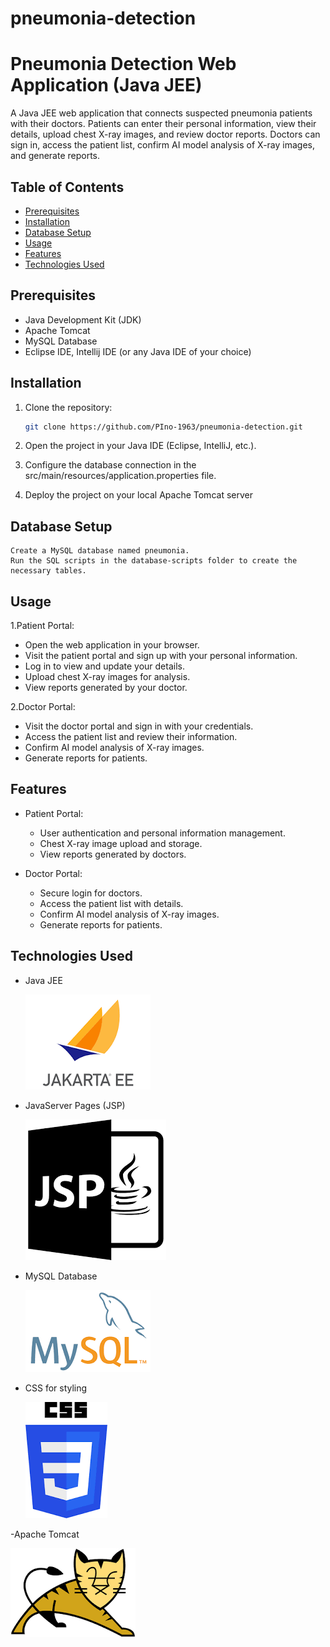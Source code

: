 # pneumonia-detection
# Pneumonia Detection Web Application (Java JEE)

A Java JEE web application that connects suspected pneumonia patients with their doctors. Patients can enter their personal information, view their details, upload chest X-ray images, and review doctor reports. Doctors can sign in, access the patient list, confirm AI model analysis of X-ray images, and generate reports.

## Table of Contents

- [Prerequisites](#prerequisites)
- [Installation](#installation)
- [Database Setup](#database-setup)
- [Usage](#usage)
- [Features](#features)
- [Technologies Used](#technologies-used)


## Prerequisites

- Java Development Kit (JDK)
- Apache Tomcat
- MySQL Database
- Eclipse IDE, Intellij IDE (or any Java IDE of your choice)

## Installation

1. Clone the repository:

   ```bash
   git clone https://github.com/PIno-1963/pneumonia-detection.git
   ```
2. Open the project in your Java IDE (Eclipse, IntelliJ, etc.).

3. Configure the database connection in the src/main/resources/application.properties file.

4. Deploy the project on your local Apache Tomcat server


## Database Setup

    Create a MySQL database named pneumonia.
    Run the SQL scripts in the database-scripts folder to create the necessary tables.

## Usage

1.Patient Portal:
- Open the web application in your browser.
- Visit the patient portal and sign up with your personal information.
- Log in to view and update your details.
- Upload chest X-ray images for analysis.
- View reports generated by your doctor.

2.Doctor Portal:
- Visit the doctor portal and sign in with your credentials.
- Access the patient list and review their information.
- Confirm AI model analysis of X-ray images.
- Generate reports for patients.

## Features

- Patient Portal:
  - User authentication and personal information management.
  - Chest X-ray image upload and storage.
  - View reports generated by doctors.

- Doctor Portal:
    - Secure login for doctors.
    - Access the patient list with details.
    - Confirm AI model analysis of X-ray images.
    - Generate reports for patients.

## Technologies Used

  - Java JEE

    ![JEE](jee.png)


    
  - JavaServer Pages (JSP)





    ![JSP](jsp.png)



    
  - MySQL Database




    ![MYSQL](mysql.png)



    
  - CSS for styling





    ![CSS](css.png)


    
  -Apache Tomcat


  ![TOMCAT](tomcat.png)



  
    







